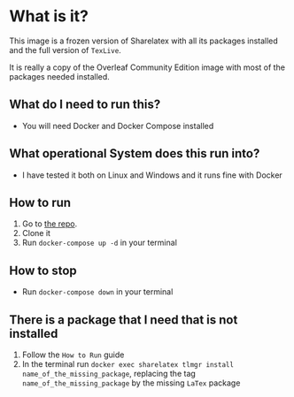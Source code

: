 # What is it?

This image is a frozen version of Sharelatex with all its packages installed and the full version of `TexLive`.

It is really a copy of the Overleaf Community Edition image with most of the packages needed installed.

## What do I need to run this?

- You will need Docker and Docker Compose installed

## What operational System does this run into?

- I have tested it both on Linux and Windows and it runs fine with Docker

## How to run

1. Go to [the repo](http://github.com/silvavn/sharelatex).
2. Clone it
3. Run `docker-compose up -d` in your terminal

## How to stop

- Run `docker-compose down` in your terminal

## There is a package that I need that is not installed

1. Follow the `How to Run` guide
2. In the terminal run `docker exec sharelatex tlmgr install name_of_the_missing_package`, replacing the tag `name_of_the_missing_package` by the missing `LaTex` package

